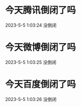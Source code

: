 # 今天腾讯倒闭了吗

2023-5-5 1:03:24 没倒闭

# 今天微博倒闭了吗

2023-5-5 1:03:25 没倒闭

# 今天百度倒闭了吗

2023-5-5 1:03:26 没倒闭


